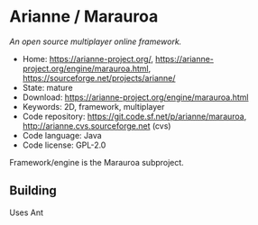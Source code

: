 # Arianne / Marauroa

_An open source multiplayer online framework._

- Home: https://arianne-project.org/, https://arianne-project.org/engine/marauroa.html, https://sourceforge.net/projects/arianne/
- State: mature
- Download: https://arianne-project.org/engine/marauroa.html
- Keywords: 2D, framework, multiplayer
- Code repository: https://git.code.sf.net/p/arianne/marauroa, http://arianne.cvs.sourceforge.net (cvs)
- Code language: Java
- Code license: GPL-2.0

Framework/engine is the Marauroa subproject.

## Building

Uses Ant

